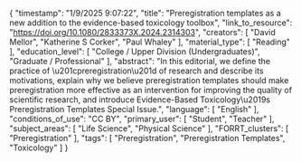 {
    "timestamp": "1/9/2025 9:07:22",
    "title": "Preregistration templates as a new addition to the evidence-based toxicology toolbox",
    "link_to_resource": "https://doi.org/10.1080/2833373X.2024.2314303",
    "creators": [
        "David Mellor",
        "Katherine S Corker",
        "Paul Whaley"
    ],
    "material_type": [
        "Reading"
    ],
    "education_level": [
        "College / Upper Division (Undergraduates)",
        "Graduate / Professional"
    ],
    "abstract": "In this editorial, we define the practice of \u201cpreregistration\u201d of research and describe its motivations, explain why we believe preregistration templates should make preregistration more effective as an intervention for improving the quality of scientific research, and introduce Evidence-Based Toxicology\u2019s Preregistration Templates Special Issue.",
    "language": [
        "English"
    ],
    "conditions_of_use": "CC BY",
    "primary_user": [
        "Student",
        "Teacher"
    ],
    "subject_areas": [
        "Life Science",
        "Physical Science"
    ],
    "FORRT_clusters": [
        "Preregistration"
    ],
    "tags": [
        "Preregistration",
        "Preregistration Templates",
        "Toxicology"
    ]
}